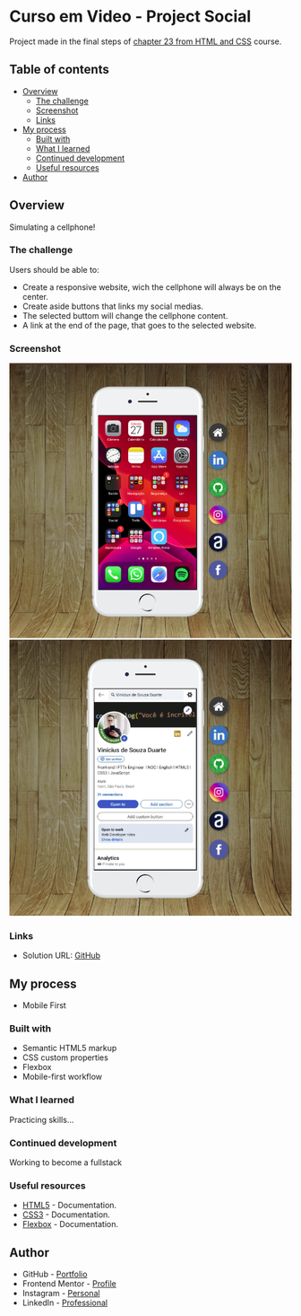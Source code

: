 # Curso em Video - Project Social

Project made in the final steps of [chapter 23 from HTML and CSS](https://www.cursoemvideo.com/curso/curso-html5-e-css3-modulo-4-de-5-40-horas/) course.

## Table of contents

- [Overview](#overview)
  - [The challenge](#the-challenge)
  - [Screenshot](#screenshot)
  - [Links](#links)
- [My process](#my-process)
  - [Built with](#built-with)
  - [What I learned](#what-i-learned)
  - [Continued development](#continued-development)
  - [Useful resources](#useful-resources)
- [Author](#author)

## Overview

Simulating a cellphone!

### The challenge

Users should be able to:

- Create a responsive website, wich the cellphone will always be on the center.
- Create aside buttons that links my social medias.
- The selected buttom will change the cellphone content.
- A link at the end of the page, that goes to the selected website.

### Screenshot

![screenshot](./images/screenshot/screenshot1.png)
![screenshot](./images/screenshot/teste.png)


### Links

- Solution URL: [GitHub](https://github.com/ViniCellist/CursoEmVideo-Social)

## My process

- Mobile First

### Built with

- Semantic HTML5 markup
- CSS custom properties
- Flexbox
- Mobile-first workflow


### What I learned

Practicing skills...

### Continued development

Working to become a fullstack

### Useful resources

- [HTML5](https://developer.mozilla.org/en-US/docs/Web) - Documentation.
- [CSS3](https://developer.mozilla.org/pt-BR/docs/Web/CSS) - Documentation.
- [Flexbox](https://developer.mozilla.org/pt-BR/docs/Learn/CSS/CSS_layout/Flexbox) - Documentation.


## Author

- GitHub - [Portfolio](https://github.com/ViniCellist)
- Frontend Mentor - [Profile](https://www.frontendmentor.io/profile/ViniCellist)
- Instagram - [Personal](https://www.instagram.com/vinicius_duartesd/)
- LinkedIn - [Professional](https://www.linkedin.com/in/viniciussouzaduarte/)